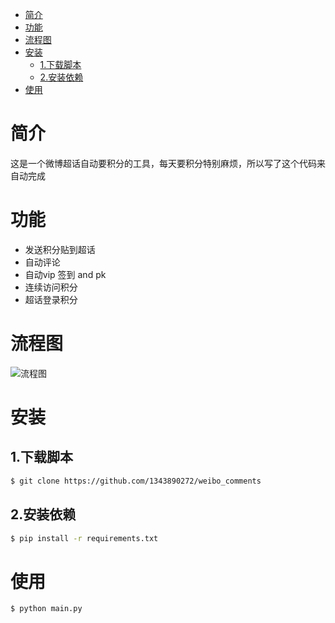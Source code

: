 * [简介](#简介)
* [功能](#功能)
* [流程图](#流程图)
* [安装](#安装)
  * [1.下载脚本](##1.下载脚本)
  * [2.安装依赖](##2.安装依赖)
* [使用](#使用)
# 简介
这是一个微博超话自动要积分的工具，每天要积分特别麻烦，所以写了这个代码来自动完成
# 功能
* 发送积分贴到超话
* 自动评论
* 自动vip 签到 and pk
* 连续访问积分
* 超话登录积分
# 流程图
![流程图](https://github.com/1343890272/weibo_comments/blob/master/%E6%B5%81%E7%A8%8B%E5%9B%BE.jpg)
# 安装
## 1.下载脚本
```bash
$ git clone https://github.com/1343890272/weibo_comments
```
## 2.安装依赖
```bash
$ pip install -r requirements.txt
```
# 使用
```bash
$ python main.py
```
